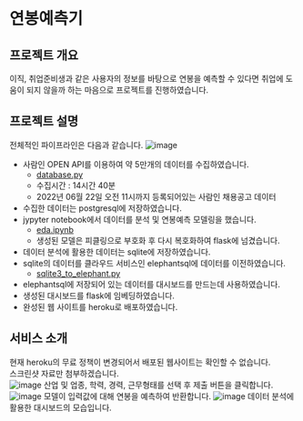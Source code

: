 # 연봉예측기
## 프로젝트 개요
이직, 취업준비생과 같은 사용자의 정보를 바탕으로 연봉을 예측할 수 있다면 취업에 도움이 되지 않을까 하는 마음으로 프로젝트를 진행하였습니다.
## 프로젝트 설명
전체적인 파이프라인은 다음과 같습니다.
![image](https://user-images.githubusercontent.com/60374463/228718459-fe8576c0-a956-46d2-bf9c-6dd10a91a26e.png)
- 사람인 OPEN API를 이용하여 약 5만개의 데이터를 수집하였습니다.
  - [database.py](database.py)
  - 수집시간 : 14시간 40분
  - 2022년 06월 22일 오전 11시까지 등록되어있는 사람인 채용공고 데이터
- 수집한 데이터는 postgresql에 저장하였습니다.
- jypyter notebook에서 데이터를 분석 및 연봉예측 모델링을 했습니다.
  - [eda.ipynb](eda.ipynb)
  - 생성된 모델은 피클링으로 부호화 후 다시 복호화하여 flask에 넘겼습니다.
- 데이터 분석에 활용한 데이터는 sqlite에 저장하였습니다. 
- sqlite의 데이터를 클라우드 서비스인 elephantsql에 데이터를 이전하였습니다.
  - [sqlite3_to_elephant.py](sqlite3_to_elephant.py)
- elephantsql에 저장되어 있는 데이터를 대시보드를 만드는데 사용하였습니다.
- 생성된 대시보드를 flask에 임베딩하였습니다.
- 완성된 웹 사이트를 heroku로 배포하였습니다.


## 서비스 소개
현재 heroku의 무료 정책이 변경되어서 배포된 웹사이트는 확인할 수 없습니다.  
스크린샷 자료만 첨부하겠습니다.  
![image](https://user-images.githubusercontent.com/60374463/228722076-be8b0ac9-48c7-4a44-b00b-996e1e2a7426.png)
산업 및 업종, 학력, 경력, 근무형태를 선택 후 제출 버튼을 클릭합니다.
![image](https://user-images.githubusercontent.com/60374463/228722373-0e446a79-c68d-4807-a938-aba4781b98e4.png)
모델이 입력값에 대해 연봉을 예측하여 반환합니다.
![image](https://user-images.githubusercontent.com/60374463/228722709-41787d53-4507-4882-b925-c672089c5afa.png)
데이터 분석에 활용한 대시보드의 모습입니다.
